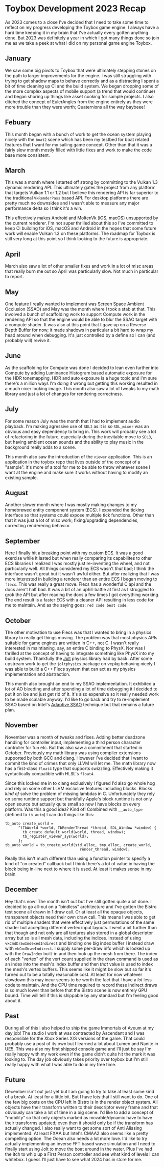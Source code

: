# Toybox Development 2023 Recap
As 2023 comes to a close I've decided that I need to take some time to reflect on my progress developing the Toybox game engine. I always have a hard time keeping it in my brain that I've actually every gotten anything done. But 2023 was definitely a year in which I got many things done so join me as we take a peek at what I did on my personal game engine Toybox.

## January
We saw some big pivots to Toybox that were ultimately stepping stones on the path to larger improvements for the engine. I was still struggling with trying to get shadow maps to behave correctly and as a distracting I spent a bit of time cleaning up CI and the build system. We began dropping some of the more complex aspects of mobile support (a trend that would continue) and began shoring up things like asset cooking for sample projects. I also ditched the concept of EulerAngles from the engine entirely as they were more trouble than they were worth; Quaternions all the way baybeee!

## Febuary
This month began with a bunch of work to get the ocean system playing nicely with the `boat2` scene which has been my testbed for boat related features that I want for my sailing game concept. Other than that it was a fairly slow month mostly filled with little fixes and work to make the code base more consistent.

## March
This was a month where I started off strong by committing to the Vulkan 1.3 dynamic rendering API. This ultimately gates the project from any platform that targets Vulkan 1.1 or 1.2 but I believe this rendering API is far superior to the traditional `VkRenderPass` based API. For desktop platforms there are pretty much no downsides and I wasn't able to measure any major performance delta so I think it's a win. 

This effectively makes Android and MoltenVk (iOS, macOS) unsupported by the current renderer. I'm not super thrilled about this so I've committed to keep CI building for iOS, macOS and Android in the hopes that some future work will enable Vulkan 1.3 on these platforms. The roadmap for Toybox is still very long at this point so I think looking to the future is appropriate.

## April 
March also saw a lot of other smaller fixes and work in a lot of misc areas that really burn me out so April was particularly slow. Not much in particular to report.

## May
One feature I really wanted to implement was Screen Space Ambient Occlusion (SSAO) and May was the month where I took a stab at that. This involved a bunch of scaffolding work to support Compute work in the rendering API so that the engine would be able to blur the SSAO target with a compute shader. It was also at this point that I gave up on a Reverse Depth Buffer for now; it made shadows in particular a bit hard to wrap my head around when debugging. It's just controlled by a define so I can (and probably will) revive it.

## June
As the scaffolding for Compute was done I decided to lean even further into Compute by adding Luminance Histogram based automatic exposure for the HDR tonemapping. HDR and auto exposure is a huge topic and I'm sure there's a million ways I'm doing it wrong but getting this working resulted in a much nicer looking image. This month also saw a lot of tweaks to my math library and just a lot of changes for rendering correctness.

## July
For some reason July was the month that I had to implement audio playback. I'm making agressive use of `SDL2` as it is so `SDL_mixer` was an obvious and easy dependency to bring in. This work will probably see a lot of refactoring in the future, especially during the inevitable move to `SDL3`, but having ambient ocean sounds and the ability to play music in the background really adds to a scene. 

This month also saw the introduction of the `viewer` application. This is an application in the toybox repo that lives outside of the concept of a "sample". It's more of a tool for me to be able to throw whatever scene I want at the engine and make sure it works without having to modify an existing sample.

## August
Another slower month where I was mostly making changes to my homebrewed entity component system (ECS). I expanded the ticking interface so that systems could expose multiple tick functions. Other than that it was just a lot of misc work; fixing/upgrading dependencies, correcting renderering behavior. 

## September
Here I finally hit a breaking point with my custom ECS. It was a good exercise while it lasted but when really comparing its capabilites to other ECS libraries I realized I was mostly just re-inventing the wheel, and not particularly well. All things considered my ECS wasn't *that* bad; I think the interface wasn't great but it wasn't awful either. But after realizing that I was more interested in building a renderer than an entire ECS I began moving to `flecs`. This was really a great move. Flecs has a wonderful C api and the docs aren't half bad. It was a bit of an uphill battle at first as I struggled to grok the API but after reading the docs a few times I got everything working. The end result is a faster ECS with a cleaner API resulting in less code for me to maintain. And as the saying goes: `red code best code`.

## October
The other motivation to use Flecs was that I wanted to bring in a physics library to really get things moving. The problem was that most physics APIs suitable for game engines are written in C++, not C. I wasn't really interested in maintianing, say, an entire C binding to PhysX. Nor was I thrilled at the concept of having to integrate something like PhysX into my build system. Thankfully the [Jolt](https://github.com/jrouwe/JoltPhysics) physics library had by back. After some upstream work to get the `joltphysics` package on vcpkg behaving nicely I was able to build a C++ Flecs system that can act as my physics implementation and abstraction. 

This month also brought an end to my SSAO implementation. It exhibited a lot of AO bleeding and after spending a lot of time debugging it I decided to put it on ice and just get rid of it. It's also expensive so it really needed work to be made scalable anyway. I'd like to go back and try to re-implement SSAO based on Intel's [Adaptive SSAO](https://www.intel.com/content/www/us/en/developer/articles/technical/adaptive-screen-space-ambient-occlusion.html) technique but that remains a future plan.

## November
November was a month of tweaks and fixes. Adding better deadzone handling for controller input, implementing a third person character controller for fun etc. But this also saw a commitment that started in October. Previously my math library was using compiler extensions supported by both GCC and clang. However I've decided that I want to commit the kind of crimes that only LLVM will let me. The math library now has a first-class `float4` type that supports swizzling. Effectively making it syntactically compatible with HLSL's `float4`. 

Since this locked me in to clang exclusively I figured I'd also go whole hog and rely on some other LLVM exclusive features including blocks. Blocks *kind of* solve the problem of missing lambdas in C. Unfortunately they rely on some runtime support but thankfully Apple's block runtime is not only open source but actually quite small so now I have blocks on every platform. Was this a good idea? Kind of! Combined with `__auto_type` (defined to `tb_auto`) I can do things like this: 
```
tb_auto create_world =
      ^(TbWorld *world, TbRenderThread *thread, SDL_Window *window) {
        tb_create_default_world(world, thread, window);
        tb_register_viewer_sys(world);
      };
tb_auto world = tb_create_world(std_alloc, tmp_alloc, create_world,
                                  render_thread, window);
```
Really this isn't much different than using a function pointer to specify a kind of "on created" callback but I think there's a lot of value in having the block being in-line next to where it is used. At least it makes sense in my brain.

## December
Hey that's now! The month isn't out but I've still gotten quite a bit done. I decided to go all-out on a "bindless" architecture and I've gotten the Bistro test scene all drawn in 1 draw call. Or at least all the opaque objects, transparent objects need their own draw call. This means I was able to get rid of multiple shaders that were effectively just permutations of the same shader but accepting different vertex input layouts. I went a bit further than that though and not only are all textures also stored in a global descriptor array but so is all mesh data, including the indices. Instead of using `vkCmdDrawIndexedIndirect` and binding one big index buffer I instead draw with `vkCmdDrawIndirect`. I supply some per-draw info which is looked up with the `DrawIndex` built-in and then look up the mesh from there. The index of each "vertex" of the vert count supplied in the draw command is used as an index into the mesh's index buffer and then *that* value is used to index the mesh's vertex buffers. This seems like it might be slow but so far it's turned out to be a totally reasonable cost. At least for now whatever slowdown this may incur seems to be worth the fact that I have a *lot* less code to maintain. And the CPU time required to record these indirect draws is so much lower than before that the Bistro scene is now entirely GPU bound. Time will tell if this is shippable by any standard but I'm feeling good about it.

## Past
During all of this I also helped to ship the game Immortals of Aveum at my day job! The studio I work at was contracted by Ascendant and I was responsible for the Xbox Series X/S versions of the game. That could probably use a post of its own but I learned a lot about Lumen and Nanite in UE5. This was also my first shipped console game and I'll just be say I'm really happy with my work even if the game didn't quite hit the mark it was looking to. The day job obviously takes priority over toybox but I'm still really happy with what I was able to do in my free time.

## Future
December isn't out just yet but I am going to try to take at least some kind of a break. At least for a little bit. But I have lots that I still want to do. One of the few big costs on the CPU left in Bistro is in the render object system. All objects have their transform written to their descriptor every frame and that obviously can take a lot of time in a big scene. I'd like to add a concept of "mobility" so that only objects marked as movable/dynamic have to have their transforms updated; even then it should only be if the transform has actually changed. I also really want to get some sort of Anti Aliasing implemented. At least FXAA but Intel's CMAA2 also seems like a pretty compelling option. The Ocean also needs a lot more love. I'd like to try actually implementing an inverse FFT based wave simulation and I need to finally start using Jolt to move the boat around in the water. Plus I've had the itch to whip up a First Person controller and see what kind of levels I can whitebox. I guess I'll just have to see what 2024 has in store for me.